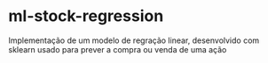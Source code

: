 # ml-stock-regression
Implementação de um modelo de regração linear, desenvolvido com sklearn usado para prever a compra ou venda de uma ação
